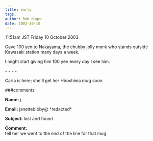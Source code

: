 ```yaml
---
title: early
tags: 
author: Rob Nugen
date: 2003-10-10
---
```


<p class=date>11:51am JST Friday 10 October 2003</p>

<p>Gave 100 yen to Nakayama, the chubby jolly monk who stands outside
Kawasaki station many days a week.</p>

<p>I might start giving him 100 yen every day I see him.</p>

<p>- - - -</p>

<p>Carla is here; she'll get her Hiroshima mug soon.</p>

###comments

<p><b>Name:</b> j

<p><b>Email:</b> janettebibby@ *redacted*

<p><b>Subject:</b> lost and found

<p><b>Comment:</b>
<br>tell her we went to the end of the line for that mug

